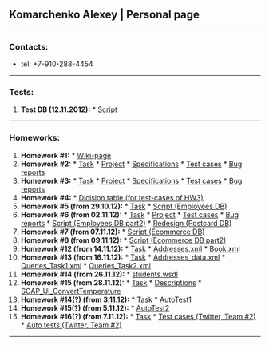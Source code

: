 ## Komarchenko Alexey | Personal page ##


---


### Contacts: ###
  * tel: +7-910-288-4454


---


### Tests: ###
  1. **Test DB (12.11.2012):**
    * [Script](https://docs.google.com/file/d/0B7_38nKFySGoeUVzSDNlNFFzMzA/edit)


---


### Homeworks: ###
  1. **Homework #1:**
    * [Wiki-page](http://code.google.com/p/qa-school-project/wiki/SoftDevMeth_V_Model)
  1. **Homework #2:**
    * [Task](http://t-uni.dyndns.org/trac/T-Uni/wiki/homeworks/homework2)
    * [Project](http://t-uni.dyndns.org:9080/web/)
    * [Specifications](https://docs.google.com/document/d/1FS6KILBh7GqjLAzAUcknWXq34pZP_01i5-NOHuK_yls/edit)
    * [Test cases](https://docs.google.com/spreadsheet/ccc?key=0Ar_38nKFySGodDJ3SFVDWEZET196bkRVdlRjejUzTmc)
    * [Bug reports](https://docs.google.com/document/d/1YPHwz7mZDncv2gTjBsIf1cehrTpJSy4_NZKNKKT1Bus/edit)
  1. **Homework #3:**
    * [Task](http://t-uni.dyndns.org/trac/T-Uni/wiki/user_stories2)
    * [Project](http://t-uni.dyndns.org:9080/postcard/)
    * [Specifications](https://docs.google.com/document/d/1tVVS7vo4NGKpNOST6vkjct3wZrWm59DTltExrlNRV2A/edit)
    * [Test cases](https://docs.google.com/spreadsheet/ccc?key=0Ar_38nKFySGodHlYSHRkSGowT2JmU1dIQ0pNZmk5cFE)
    * [Bug reports](https://docs.google.com/spreadsheet/ccc?key=0ArOs58O1S_A2dFNhbmw0T1VZckJoMGU4dlFCTDkyUWc#gid=0)
  1. **Homework #4:**
    * [Dicision table (for test-cases of HW3)](https://docs.google.com/spreadsheet/ccc?key=0Ar_38nKFySGodDFhOVFPVV9NRVZpcnprRHczejJEUFE#gid=1)
  1. **Homework #5 (from 29.10.12):**
    * [Task](http://code.google.com/p/qa-school-project/wiki/HomeWork4)
    * [Script (Employees DB)](https://docs.google.com/file/d/0B7_38nKFySGoSzFaajJMSUczbW8/edit)
  1. **Homework #6 (from 02.11.12):**
    * [Task](http://code.google.com/p/qa-school-project/wiki/HomeWork6)
    * [Project](http://t-uni.dyndns.org:9080/postcard/)
    * [Test cases](https://docs.google.com/spreadsheet/ccc?key=0Ar_38nKFySGodHluT2RFWWF2RVZQVFlRQnQ1YzZ3ZFE#gid=0)
    * [Bug reports](https://docs.google.com/document/d/1TxwrXz-fTLd6Y0SDYc4aFl-gEJbbKjthdleQEHi39cE/edit)
    * [Script (Employees DB part2)](https://docs.google.com/file/d/0B7_38nKFySGoNjQ1Q05PSno4aGM/edit)
    * [Redesign (Postcard DB)](https://docs.google.com/document/d/1PDwxl18WanELGGEAC9_Brk7Fcxwz9Lzl4hGtcWN-p30/edit)
  1. **Homework #7 (from 07.11.12):**
    * [Script (Ecommerce DB)](https://docs.google.com/file/d/0B7_38nKFySGodHluWWJ2OHVTT2c/edit)
  1. **Homework #8 (from 09.11.12):**
    * [Script (Ecommerce DB part2)](https://docs.google.com/file/d/0B7_38nKFySGoaktfdTd4X1pLcHc/edit)
  1. **Homework #12 (from 14.11.12):**
    * [Task](http://code.google.com/p/qa-school-project/wiki/Homework12)
    * [Addresses.xml](https://docs.google.com/file/d/0B7_38nKFySGoNXhkTExkeC1PTWM/edit)
    * [Book.xml](https://docs.google.com/file/d/0B7_38nKFySGoRWVIQUZ4dFM5SUk/edit)
  1. **Homework #13 (from 16.11.12):**
    * [Task](http://code.google.com/p/qa-school-project/wiki/homwwork13)
    * [Addresses\_data.xml](https://docs.google.com/file/d/0B7_38nKFySGoWEhMS2lPcl9qOTQ/edit)
    * [Queries\_Task1.xml](https://docs.google.com/file/d/0B7_38nKFySGoR3h6eWJWc0VvWWs/edit)
    * [Queries\_Task2.xml](https://docs.google.com/file/d/0B7_38nKFySGodGhaSkZETmo3M3c/edit)
  1. **Homework #14 (from 26.11.12):**
    * [students.wsdl](https://docs.google.com/file/d/0B7_38nKFySGoZWswano0ZmdrbUk/edit)
  1. **Homework #15 (from 28.11.12):**
    * [Task](http://code.google.com/p/qa-school-project/wiki/SoapUIHomework)
    * [Descriptions](https://docs.google.com/document/d/1ii5wWHYRqXMmgCH5xrv6A6JNcnahZN7CoKUOli3rDUE/edit)
    * [SOAP\_UI\_ConvertTemperature](https://docs.google.com/file/d/0B7_38nKFySGoeWw3aWZpV0FKWXM/edit)
  1. **Homework #14(?) (from 3.11.12):**
    * [Task](http://code.google.com/p/qa-school-project/wiki/HomeWork14)
    * [AutoTest1](https://drive.google.com/?tab=wo&authuser=0#folders/0B7_38nKFySGoYUoxRDh0R1VDSWM)
  1. **Homework #15(?) (from 5.11.12):**
    * [AutoTest2](https://drive.google.com/?tab=wo&authuser=0#folders/0B7_38nKFySGoRmc3YThJa3p1eU0)
  1. **Homework #16(?) (from 7.11.12):**
    * [Task](http://code.google.com/p/qa-school-project/wiki/HomeWork16)
    * [Test cases (Twitter, Team #2)](https://docs.google.com/spreadsheet/ccc?key=0ArOs58O1S_A2dHI3SmF4Y2NQQ2hXc1pRanhDWUxMQmc&pli=1#gid=0)
    * [Auto tests (Twitter, Team #2)](https://drive.google.com/?tab=wo&authuser=0#folders/0B7_38nKFySGoZFl5VnRfUUp4WDg)

---
